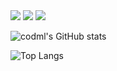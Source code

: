 <img src="https://capsule-render.vercel.app/api?type=wave&color=timeAuto&height=300&section=header&text=Welcome%20to%20codml&render&fontSize=90" />

<img src="https://img.shields.io/badge/C-A8B9CC?logo=C">
<img src="https://img.shields.io/badge/C++-00599C?logo=C++">

![codml's GitHub stats](https://github-readme-stats.vercel.app/api?username=codml&show_icons=true&theme=radical)

![Top Langs](https://github-readme-stats.vercel.app/api/top-langs/?username=codml&layout=compact)
<!--
**codml/codml** is a ✨ _special_ ✨ repository because its `README.md` (this file) appears on your GitHub profile.

Here are some ideas to get you started:

- 🔭 I’m currently working on ...
- 🌱 I’m currently learning ...
- 👯 I’m looking to collaborate on ...
- 🤔 I’m looking for help with ...
- 💬 Ask me about ...
- 📫 How to reach me: ...
- 😄 Pronouns: ...
- ⚡ Fun fact: ...
-->
